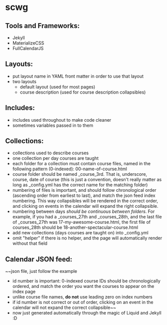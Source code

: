 # scwg

## Tools and Frameworks:
- Jekyll
- MaterializeCSS
- FullCalendarJS

## Layouts:
- put layout name in YAML front matter in order to use that layout
- two layouts
  - default layout (used for most pages)
  - course description (used for course description collapsibles)

## Includes:
- includes used throughout to make code cleaner
- sometimes variables passed in to them

## Collections:
- collections used to describe courses
- one collection per day courses are taught
- each folder for a collection must contain course files, named in the following pattern (0-indexed): 00-name-of-course.html
- course folder should be named \_course_3rd. That is, underscore, course, date of course (this is just a convention, doesn't really matter as long as \_config.yml has the correct name for the matching folder)
- numbering of files is important, and should follow chronological order (ascending order from earliest to last),  and match the json feed index numbering. This way collapsibles will be rendered in the correct order, and clicking on events in the calendar will expand the right collapsible.
- numbering between days _should be continuous between folders_. For example, if you had a \_courses_27th and \_courses_28th, and the last file of \_courses_27th was 17-my-awesome-course.html, the first file of courses_28th should be 18-another-spectacular-course.html
- add new collections (days courses are taught on) into \_config.yml
- omit "helper" if there is no helper, and the page will automatically render without that field

## Calendar JSON feed:
~~json file, just follow the example
- id number is important: 0-indexed course IDs should be chronologically ordered, and match the order you want the courses to appear on the index page
- unlike course file names, __do not__ use leading zero on index numbers
- if id number is not correct or out of order, clicking on an event in the calendar will not expand the correct collapsible~~
- now just generated automatically through the magic of Liquid and Jekyll :D
